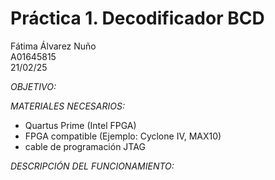 # Práctica 1. Decodificador BCD
Fátima Álvarez Nuño <br/>
A01645815 <br/>
21/02/25 <br/>

*OBJETIVO:* <br/>


*MATERIALES NECESARIOS:* <br/>

* Quartus Prime (Intel FPGA) <br/>
* FPGA compatible (Ejemplo: Cyclone IV, MAX10) <br/>
* cable de programación JTAG <br/>

*DESCRIPCIÓN DEL FUNCIONAMIENTO:* <br/>
